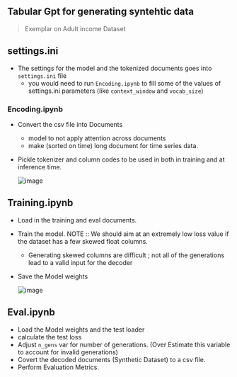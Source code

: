## Tabular Gpt for generating syntehtic data
 > Exemplar on Adult income Dataset

## settings.ini
* The settings for the model and the tokenized documents goes into `settings.ini` file
    * you would need to run `Encoding.ipynb` to fill some of the values of settings.ini parameters (like `context_window` and `vocab_size`)

### Encoding.ipynb
* Convert the csv file into Documents
    * model to not apply attention across documents
    * make (sorted on time) long document for time series data. 
* Pickle tokenizer and column codes to be used in both in training and at inference time.

  ![image](https://github.com/nscharrenberg/TabuGAN/assets/46932291/385be7cd-e61f-43cf-9767-1e8c561a6232)


## Training.ipynb
* Load in the training and eval documents.
* Train the model. NOTE :: We should aim at an extremely low loss value if the dataset has a few skewed float columns.
    * Generating skewed columns are difficult ; not all of the generations lead to a valid input for the decoder
* Save the Model weights

  ![image](https://github.com/nscharrenberg/TabuGAN/assets/46932291/dd9bae52-e9aa-4bfc-bb61-079af37d8719)


## Eval.ipynb
* Load the Model weights and the test loader
* calculate the test loss
* Adjust `n_gens` var for number of generations. (Over Estimate this variable to account for invalid generations)
* Covert the decoded documents (Synthetic Dataset) to a csv file.
* Perform Evaluation Metrics.
